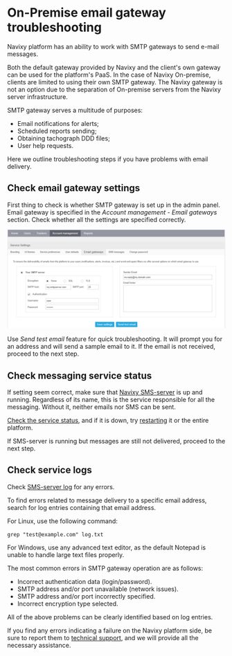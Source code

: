 # On-Premise email gateway troubleshooting

Navixy platform has an ability to work with SMTP gateways to send e-mail messages.

Both the default gateway provided by Navixy and the client's own gateway can be used for the platform's PaaS. In the case of Navixy On-premise, clients are limited to using their own SMTP gateway. The Navixy gateway is not an option due to the separation of On-premise servers from the Navixy server infrastructure.

SMTP gateway serves a multitude of purposes:

* Email notifications for alerts;
* Scheduled reports sending;
* Obtaining tachograph DDD files;
* User help requests.

Here we outline troubleshooting steps if you have problems with email delivery.

## Check email gateway settings

First thing to check is whether SMTP gateway is set up in the admin panel.\
Email gateway is specified in the _Account management - Email gateways_ section. Check whether all the settings are specified correctly.

![](../../../on-premise/on-premise/troubleshooting/attachments/image-20230823-110110.png)

Use _Send test email_ feature for quick troubleshooting. It will prompt you for an address and will send a sample email to it. If the email is not received, proceed to the next step.

## Check messaging service status

If setting seem correct, make sure that [Navixy SMS-server](system-components.md#navixy-sms-server) is up and running. Regardless of its name, this is the service responsible for all the messaging. Without it, neither emails nor SMS can be sent.

[Check the service status](checking-service-statuses.md), and if it is down, try [restarting](../maintenance/restarting-instance.md) it or the entire platform.

If SMS-server is running but messages are still not delivered, proceed to the next step.

## Check service logs

Check [SMS-server log](system-components.md) for any errors.

To find errors related to message delivery to a specific email address, search for log entries containing that email address.

For Linux, use the following command:

```
grep "test@example.com" log.txt
```

For Windows, use any advanced text editor, as the default Notepad is unable to handle large text files properly.

The most common errors in SMTP gateway operation are as follows:

* Incorrect authentication data (login/password).
* SMTP address and/or port unavailable (network issues).
* SMTP address and/or port incorrectly specified.
* Incorrect encryption type selected.

All of the above problems can be clearly identified based on log entries.

If you find any errors indicating a failure on the Navixy platform side, be sure to report them to [technical support](mailto:support@navixy.com), and we will provide all the necessary assistance.
